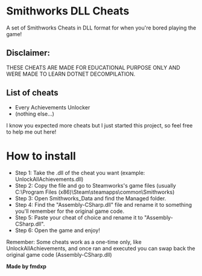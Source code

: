 # Smithworks DLL Cheats
A set of Smithworks Cheats in DLL format for when you're bored playing the game!

## Disclaimer:

THESE CHEATS ARE MADE FOR EDUCATIONAL PURPOSE ONLY AND WERE MADE TO LEARN DOTNET DECOMPILATION.

## List of cheats

* Every Achievements Unlocker
* (nothing else...)


I know you expected more cheats but I just started this project, so feel free to help me out here!


# How to install

* Step 1: Take the .dll of the cheat you want (example: UnlockAllAchievements.dll)
* Step 2: Copy the file and go to Steamworks's game files (usually C:\Program Files (x86)\Steam\steamapps\common\Smithworks)
* Step 3: Open Smithworks_Data and find the Managed folder.
* Step 4: Find the "Assembly-CSharp.dll" file and rename it to something you'll remember for the original game code.
* Step 5: Paste your cheat of choice and rename it to "Assembly-CSharp.dll".
* Step 6: Open the game and enjoy!

Remember: Some cheats work as a one-time only, like UnlockAllAchievements, and once ran and executed you can swap back the original game code (Assembly-CSharp.dll)



**Made by fmdxp**
